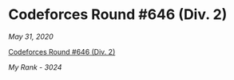 # Codeforces Round #646 (Div. 2)

*May 31, 2020*

[Codeforces Round #646 (Div. 2)](https://codeforces.com/contest/1363)

*My Rank - 3024*
